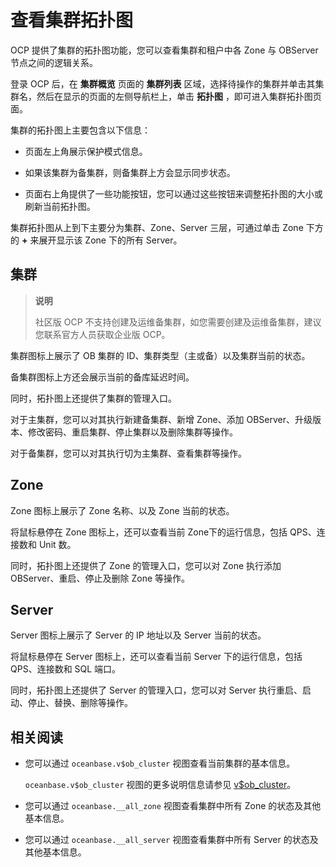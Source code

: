 查看集群拓扑图
============================

OCP 提供了集群的拓扑图功能，您可以查看集群和租户中各 Zone 与 OBServer 节点之间的逻辑关系。

登录 OCP 后，在 **集群概览** 页面的 **集群列表** 区域，选择待操作的集群并单击其集群名，然后在显示的页面的左侧导航栏上，单击 **拓扑图** ，即可进入集群拓扑图页面。

集群的拓扑图上主要包含以下信息：

* 页面左上角展示保护模式信息。

* 如果该集群为备集群，则备集群上方会显示同步状态。

* 页面右上角提供了一些功能按钮，您可以通过这些按钮来调整拓扑图的大小或刷新当前拓扑图。

集群拓扑图从上到下主要分为集群、Zone、Server 三层，可通过单击 Zone 下方的 **+** 来展开显示该 Zone 下的所有 Server。

**集群**
---------------------------

>**说明**
>
>社区版 OCP 不支持创建及运维备集群，如您需要创建及运维备集群，建议您联系官方人员获取企业版 OCP。

集群图标上展示了 OB 集群的 ID、集群类型（主或备）以及集群当前的状态。

备集群图标上方还会展示当前的备库延迟时间。

同时，拓扑图上还提供了集群的管理入口。

对于主集群，您可以对其执行新建备集群、新增 Zone、添加 OBServer、升级版本、修改密码、重启集群、停止集群以及删除集群等操作。

对于备集群，您可以对其执行切为主集群、查看集群等操作。

**Zone**
-----------------------------

Zone 图标上展示了 Zone 名称、以及 Zone 当前的状态。

将鼠标悬停在 Zone 图标上，还可以查看当前 Zone下的运行信息，包括 QPS、连接数和 Unit 数。

同时，拓扑图上还提供了 Zone 的管理入口，您可以对 Zone 执行添加 OBServer、重启、停止及删除 Zone 等操作。

**Server**
-------------------------------

Server 图标上展示了 Server 的 IP 地址以及 Server 当前的状态。

将鼠标悬停在 Server 图标上，还可以查看当前 Server 下的运行信息，包括 QPS、连接数和 SQL 端口。

同时，拓扑图上还提供了 Server 的管理入口，您可以对 Server 执行重启、启动、停止、替换、删除等操作。

相关阅读
-------------------------

* 您可以通过 `oceanbase.v$ob_cluster` 视图查看当前集群的基本信息。

  `oceanbase.v$ob_cluster` 视图的更多说明信息请参见 [v$ob_cluster](../../12.reference-guide/1.system-views/1.dictionary-view/../2.performance-views/92.v-ob_cluster.md)。
  
* 您可以通过 `oceanbase.__all_zone` 视图查看集群中所有 Zone 的状态及其他基本信息。

* 您可以通过 `oceanbase.__all_server` 视图查看集群中所有 Server 的状态及其他基本信息。
